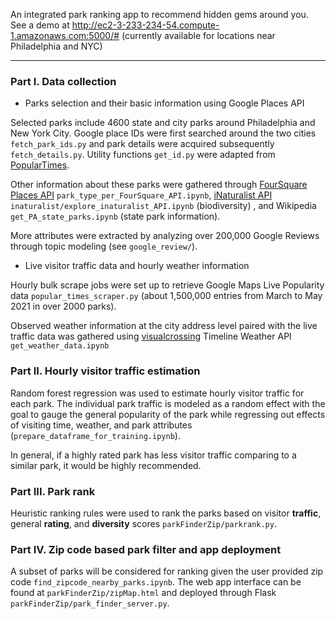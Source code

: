 An integrated park ranking app to recommend hidden gems around you. 
See a demo at http://ec2-3-233-234-54.compute-1.amazonaws.com:5000/# (currently available for locations near Philadelphia and NYC)

----
### Part I. Data collection 
* Parks selection and their basic information using Google Places API

Selected parks include 4600 state and city parks around Philadelphia and New York City. 
Google place IDs were first searched around the two cities `fetch_park_ids.py` and 
park details were acquired subsequently `fetch_details.py`. 
Utility functions `get_id.py` were adapted from [PopularTimes](https://github.com/m-wrzr/populartimes). 

Other information about these parks were gathered through 
[FourSquare Places API](https://developer.foursquare.com/docs/places-api/) `park_type_per_FourSquare_API.ipynb`, 
[iNaturalist API](https://www.inaturalist.org/pages/api+reference) `inaturalist/explore_inaturalist_API.ipynb` (biodiversity)
, and Wikipedia `get_PA_state_parks.ipynb` (state park information). 

More attributes were extracted by analyzing over 200,000 Google Reviews through topic modeling (see `google_review/`). 


* Live visitor traffic data and hourly weather information

Hourly bulk scrape jobs were set up to retrieve Google Maps Live Popularity data `popular_times_scraper.py`
(about 1,500,000 entries from March to May 2021 in over 2000 parks).

Observed weather information at the city address level paired with the live traffic data was gathered using 
[visualcrossing](https://www.visualcrossing.com/weather-api) Timeline Weather API `get_weather_data.ipynb`


### Part II. Hourly visitor traffic estimation

Random forest regression was used to estimate hourly visitor traffic for each park. 
The individual park traffic is modeled as a random effect 
with the goal to gauge the general popularity of the park 
while regressing out effects of visiting time, weather, and park attributes
(`prepare_dataframe_for_training.ipynb`). 

In general, if a highly rated park has less visitor traffic comparing to a similar park, 
it would be highly recommended.

### Part III. Park rank

Heuristic ranking rules were used to rank the parks based on visitor **traffic**, general **rating**, and **diversity** scores
`parkFinderZip/parkrank.py`.


### Part IV. Zip code based park filter and app deployment

A subset of parks will be considered for ranking given the user provided zip code `find_zipcode_nearby_parks.ipynb`. 
The web app interface can be found at `parkFinderZip/zipMap.html` and 
deployed through Flask `parkFinderZip/park_finder_server.py`.
